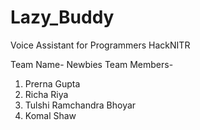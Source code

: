 # Lazy_Buddy
Voice Assistant for Programmers
HackNITR

Team Name- Newbies
Team Members-
1. Prerna Gupta
2. Richa Riya
3. Tulshi Ramchandra Bhoyar
4. Komal Shaw
